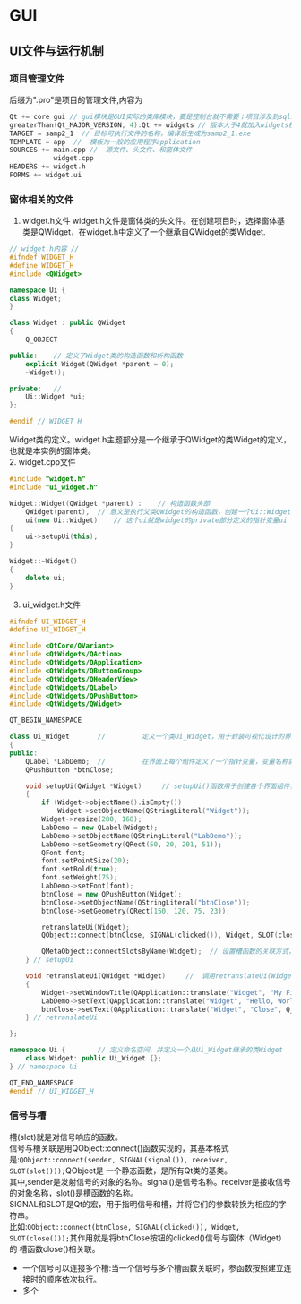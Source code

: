 # GUI
## UI文件与运行机制
### 项目管理文件
后缀为".pro"是项目的管理文件,内容为  
```cpp
Qt += core gui // gui模块是GUI实际的类库模块，要是控制台就不需要；项目涉及到sql就改成 += sql
greaterThan(Qt_MAJOR_VERSION, 4):Qt += widgets // 版本大于4就加入widgets模块
TARGET = samp2_1  // 目标可执行文件的名称，编译后生成为samp2_1.exe
TEMPLATE = app  //  模板为一般的应用程序application
SOURCES += main.cpp //  源文件、头文件、和窗体文件
           widget.cpp
HEADERS += widget.h
FORMS += widget.ui
```
### 窗体相关的文件
1. widget.h文件
widget.h文件是窗体类的头文件。在创建项目时，选择窗体基类是QWidget，在widget.h中定义了一个继承自QWidget的类Widget.  
```cpp
// widget.h内容 //
#ifndef WIDGET_H
#define WIDGET_H
#include <QWidget>

namespace Ui {
class Widget;
}

class Widget : public QWidget
{
    Q_OBJECT

public:    // 定义了Widget类的构造函数和析构函数
    explicit Widget(QWidget *parent = 0);
    ~Widget();

private:   // 
    Ui::Widget *ui;
};

#endif // WIDGET_H
```
Widget类的定义。widget.h主题部分是一个继承于QWidget的类Widget的定义，也就是本实例的窗体类。  
2. widget.cpp文件
```cpp
#include "widget.h"
#include "ui_widget.h"

Widget::Widget(QWidget *parent) :    // 构造函数头部
    QWidget(parent),  // 意义是执行父类QWidget的构造函数，创建一个Ui::Widget类的对象ui。
    ui(new Ui::Widget)    // 这个ui就是widget的private部分定义的指针变量ui
{
    ui->setupUi(this);
}

Widget::~Widget()
{
    delete ui;
}
```
3. ui_widget.h文件
```cpp
#ifndef UI_WIDGET_H
#define UI_WIDGET_H

#include <QtCore/QVariant>
#include <QtWidgets/QAction>
#include <QtWidgets/QApplication>
#include <QtWidgets/QButtonGroup>
#include <QtWidgets/QHeaderView>
#include <QtWidgets/QLabel>
#include <QtWidgets/QPushButton>
#include <QtWidgets/QWidget>

QT_BEGIN_NAMESPACE

class Ui_Widget       //         定义一个类Ui_Widget，用于封装可视化设计的界面
{
public:
    QLabel *LabDemo;  //         在界面上每个组件定义了一个指针变量，变量名称就是设置的objectName.
    QPushButton *btnClose;

    void setupUi(QWidget *Widget)     // setupUi()函数用于创建各个界面组件，并设置其位置、大小、文字内容、字体等属性，设置信号与槽的关联
    {
        if (Widget->objectName().isEmpty())
            Widget->setObjectName(QStringLiteral("Widget"));
        Widget->resize(280, 168);
        LabDemo = new QLabel(Widget);
        LabDemo->setObjectName(QStringLiteral("LabDemo"));
        LabDemo->setGeometry(QRect(50, 20, 201, 51));
        QFont font;
        font.setPointSize(20);
        font.setBold(true);
        font.setWeight(75);
        LabDemo->setFont(font);
        btnClose = new QPushButton(Widget);
        btnClose->setObjectName(QStringLiteral("btnClose"));
        btnClose->setGeometry(QRect(150, 120, 75, 23));

        retranslateUi(Widget);
        QObject::connect(btnClose, SIGNAL(clicked()), Widget, SLOT(close()));  // 将在UI设计器里的设置的信号与槽的关联转换为语句

        QMetaObject::connectSlotsByName(Widget);  // 设置槽函数的关联方式，用于将UI设计器自动生成的组件信号的槽函数与组件信号相关联
    } // setupUi

    void retranslateUi(QWidget *Widget)     //  调用retranslateUi(Widget)，用来设置界面各组件的文字内容属性，比如标签的文字,按键的文字等
    {
        Widget->setWindowTitle(QApplication::translate("Widget", "My First Demo", Q_NULLPTR));
        LabDemo->setText(QApplication::translate("Widget", "Hello, World", Q_NULLPTR));
        btnClose->setText(QApplication::translate("Widget", "Close", Q_NULLPTR));
    } // retranslateUi

};

namespace Ui {        // 定义命名空间，并定义一个从Ui_Widget继承的类Widget
    class Widget: public Ui_Widget {};
} // namespace Ui

QT_END_NAMESPACE
#endif // UI_WIDGET_H
```
### 信号与槽
槽(slot)就是对信号响应的函数。  
信号与槽关联是用QObject::connect()函数实现的，其基本格式是:`QObject::connect(sender, SIGNAL(signal()), receiver, SLOT(slot()));`QObject是
一个静态函数，是所有Qt类的基类。  
其中,sender是发射信号的对象的名称。signal()是信号名称。receiver是接收信号的对象名称，slot()是槽函数的名称。  
SIGNAL和SLOT是Qt的宏，用于指明信号和槽，并将它们的参数转换为相应的字符串。  
比如:`QObject::connect(btnClose, SIGNAL(clicked()), Widget, SLOT(close()));`其作用就是将btnClose按钮的clicked()信号与窗体（Widget）的
槽函数close()相关联。  
- 一个信号可以连接多个槽:当一个信号与多个槽函数关联时，参函数按照建立连接时的顺序依次执行。    
- 多个
